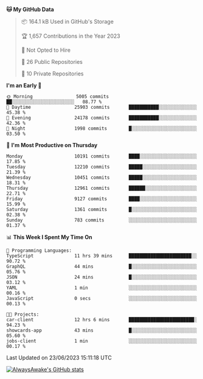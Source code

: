 <!--START_SECTION:waka-->
**🐱 My GitHub Data** 

> 📦 164.1 kB Used in GitHub's Storage 
 > 
> 🏆 1,657 Contributions in the Year 2023
 > 
> 🚫 Not Opted to Hire
 > 
> 📜 26 Public Repositories 
 > 
> 🔑 10 Private Repositories 
 > 
**I'm an Early 🐤** 

```text
🌞 Morning                5005 commits        ██░░░░░░░░░░░░░░░░░░░░░░░   08.77 % 
🌆 Daytime                25903 commits       ███████████░░░░░░░░░░░░░░   45.38 % 
🌃 Evening                24178 commits       ███████████░░░░░░░░░░░░░░   42.36 % 
🌙 Night                  1998 commits        █░░░░░░░░░░░░░░░░░░░░░░░░   03.50 % 
```
📅 **I'm Most Productive on Thursday** 

```text
Monday                   10191 commits       ████░░░░░░░░░░░░░░░░░░░░░   17.85 % 
Tuesday                  12210 commits       █████░░░░░░░░░░░░░░░░░░░░   21.39 % 
Wednesday                10451 commits       █████░░░░░░░░░░░░░░░░░░░░   18.31 % 
Thursday                 12961 commits       ██████░░░░░░░░░░░░░░░░░░░   22.71 % 
Friday                   9127 commits        ████░░░░░░░░░░░░░░░░░░░░░   15.99 % 
Saturday                 1361 commits        █░░░░░░░░░░░░░░░░░░░░░░░░   02.38 % 
Sunday                   783 commits         ░░░░░░░░░░░░░░░░░░░░░░░░░   01.37 % 
```


📊 **This Week I Spent My Time On** 

```text
💬 Programming Languages: 
TypeScript               11 hrs 39 mins      ███████████████████████░░   90.72 % 
GraphQL                  44 mins             █░░░░░░░░░░░░░░░░░░░░░░░░   05.76 % 
JSON                     24 mins             █░░░░░░░░░░░░░░░░░░░░░░░░   03.12 % 
YAML                     1 min               ░░░░░░░░░░░░░░░░░░░░░░░░░   00.16 % 
JavaScript               0 secs              ░░░░░░░░░░░░░░░░░░░░░░░░░   00.13 % 

🐱‍💻 Projects: 
car-client               12 hrs 6 mins       ████████████████████████░   94.23 % 
showcards-app            43 mins             █░░░░░░░░░░░░░░░░░░░░░░░░   05.60 % 
jobs-client              1 min               ░░░░░░░░░░░░░░░░░░░░░░░░░   00.17 % 
```


 Last Updated on 23/06/2023 15:11:18 UTC
<!--END_SECTION:waka-->

[![AlwaysAwake's GitHub stats](https://github-readme-stats.vercel.app/api?username=AlwaysAwake&show_icons=true&theme=github_dark&count_private=true)](https://github.com/AlwaysAwake/AlwaysAwake)
